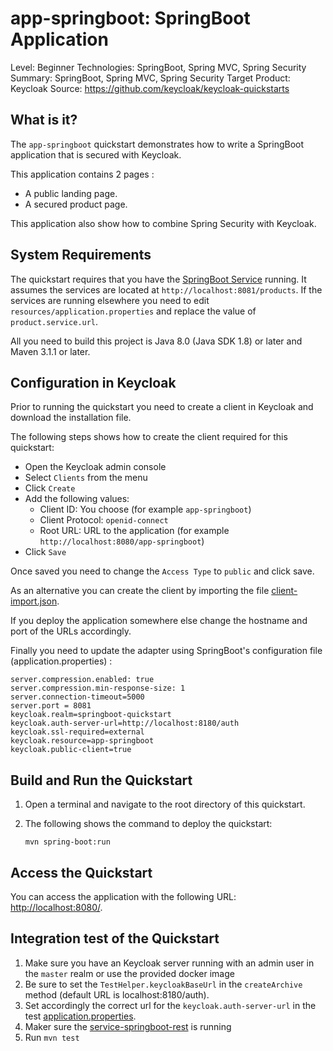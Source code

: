 app-springboot: SpringBoot Application
===================================================

Level: Beginner
Technologies: SpringBoot, Spring MVC, Spring Security
Summary: SpringBoot, Spring MVC, Spring Security
Target Product: <span>Keycloak</span>
Source: <https://github.com/keycloak/keycloak-quickstarts>


What is it?
-----------

The `app-springboot` quickstart demonstrates how to write a SpringBoot application that is secured with <span>Keycloak</span>.

This application contains 2 pages :

* A public landing page.
* A secured product page.

This application also show how to combine Spring Security with <span>Keycloak</span>.


System Requirements
-------------------

The quickstart requires that you have the [SpringBoot Service](../service-springboot/README.md) running. It assumes the
services are located at `http://localhost:8081/products`. If the services are running elsewhere you need to edit
`resources/application.properties` and replace the value of `product.service.url`.

All you need to build this project is Java 8.0 (Java SDK 1.8) or later and Maven 3.1.1 or later.


Configuration in <span>Keycloak</span>
-----------------------

Prior to running the quickstart you need to create a client in <span>Keycloak</span> and download the installation file.

The following steps shows how to create the client required for this quickstart:

* Open the <span>Keycloak</span> admin console
* Select `Clients` from the menu
* Click `Create`
* Add the following values:
  * Client ID: You choose (for example `app-springboot`)
  * Client Protocol: `openid-connect`
  * Root URL: URL to the application (for example `http://localhost:8080/app-springboot`)
* Click `Save`

Once saved you need to change the `Access Type` to `public` and click save.

As an alternative you can create the client by importing the file [client-import.json](config/client-import.json).

If you deploy the application somewhere else change the hostname and port of the URLs accordingly.

Finally you need to update the adapter using SpringBoot's configuration file (application.properties) :

````
server.compression.enabled: true
server.compression.min-response-size: 1
server.connection-timeout=5000
server.port = 8081
keycloak.realm=springboot-quickstart
keycloak.auth-server-url=http://localhost:8180/auth
keycloak.ssl-required=external
keycloak.resource=app-springboot
keycloak.public-client=true

````



Build and Run the Quickstart
-------------------------------

1. Open a terminal and navigate to the root directory of this quickstart.

2. The following shows the command to deploy the quickstart:

   ````
   mvn spring-boot:run

   ````

Access the Quickstart
---------------------

You can access the application with the following URL: <http://localhost:8080/>.

Integration test of the Quickstart
----------------------------------

1. Make sure you have an <span>Keycloak</span> server running with an admin user in the `master` realm or use the provided docker image
2. Be sure to set the `TestHelper.keycloakBaseUrl` in the `createArchive` method (default URL is localhost:8180/auth).
3. Set accordingly the correct url for the `keycloak.auth-server-url` in the test [application.properties](src/test/resources/application.properties).
4. Maker sure the [service-springboot-rest](../service-springboot-rest) is running
4. Run `mvn test`
